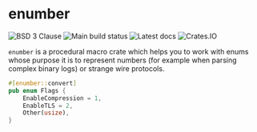 # enumber

![BSD 3 Clause](https://img.shields.io/github/license/kinnison/enumber.svg)
![Main build status](https://github.com/kinnison/enumber/workflows/main/badge.svg)
![Latest docs](https://docs.rs/enumber/badge.svg)
![Crates.IO](https://img.shields.io/crates/v/enumber.svg)

`enumber` is a procedural macro crate which helps you to work with enums whose
purpose it is to represent numbers (for example when parsing complex binary
logs) or strange wire protocols.

```rust
#[enumber::convert]
pub enum Flags {
    EnableCompression = 1,
    EnableTLS = 2,
    Other(usize),
}
```
